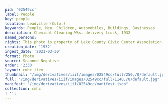 ```yaml
---
pid: '02549cc'
label: People
key: people
location: Leadville (Colo.)
keywords: People, Men, Children, Automobiles, Buildings, Businesses
description: Chemical Cleaning Wks. delivery truck, 1932
named_persons: 
rights: This photo is property of Lake County Civic Center Association.
creation_date: '1932'
ingest_date: '2021-03-30'
format: Photo
source: Scanned Negative
order: '2333'
layout: cmhc_item
thumbnail: "/img/derivatives/iiif/images/02549cc/full/250,/0/default.jpg"
full: "/img/derivatives/iiif/images/02549cc/full/1140,/0/default.jpg"
manifest: "/img/derivatives/iiif/02549cc/manifest.json"
collection: cmhc
! '': 
---
```

